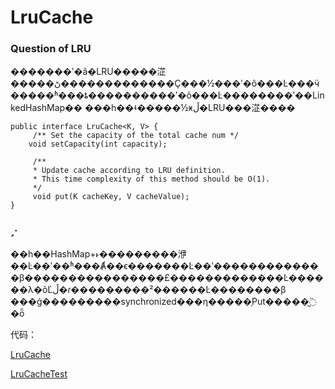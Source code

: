 # LruCache

### Question of LRU

�������ʹ�ã�LRU�����淽�����ڻ�������������Ҫ���½���ʹ�õ���Ŀ���ӵ�����ʱ���ȶ����������ʹ�õ���Ŀ��������ʹ��LinkedHashMap��
���һ��ʵ�����½ӿڵ�LRU���淽����

    public interface LruCache<K, V> {
         /** Set the capacity of the total cache num */
        void setCapacity(int capacity);
    
         /**
         * Update cache according to LRU definition.
         * This time complexity of this method should be O(1).
         */
         void put(K cacheKey, V cacheValue);
    }

### ˼·

��һ��HashMap+˫���������洢��Ŀ��ʹ��ʱ���Ⱥ��ϵ�������Ŀ��ʹ�������������β����������������£�������������Ŀ������λ�õĽڵ�ɾ���������²������Ŀ��������β
���ǵ���������synchronized���η�����֤Put�����̰߳�ȫ



代码：

[LruCache](LruCache.java)

[LruCacheTest](LruCacheTest.java)
